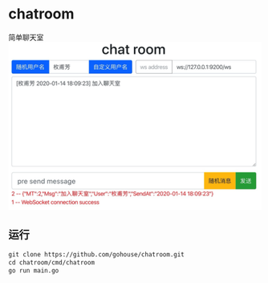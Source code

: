 # chatroom
简单聊天室
![](client/chatroom.jpg)

## 运行
```shell script
git clone https://github.com/gohouse/chatroom.git
cd chatroom/cmd/chatroom
go run main.go
```
